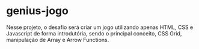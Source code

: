 # genius-jogo
Nesse projeto, o desafio será criar um jogo utilizando apenas HTML, CSS e Javascript de forma introdutória, sendo o principal conceito, CSS Grid, manipulação de Array e Arrow Functions.
